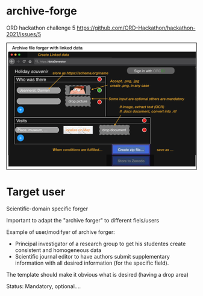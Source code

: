 # archive-forge
ORD hackathon challenge 5 https://github.com/ORD-Hackathon/hackathon-2021/issues/5

<img style="border:1px solid black;" src="images/demo.png" width="600" alt="Example of archive forger." />

# Target user

Scientific-domain specific forger

Important to adapt the "archive forger" to different fiels/users

Example of user/modifyer of archive forger:

- Principal investigator of a research group to get his studentes create consistent and homogeneous data
- Scientific journal editor to have authors submit supplementary information with all desired information (for the specific field).

The template should make it obvious what is desired (having a drop area)

Status: Mandatory, optional....

